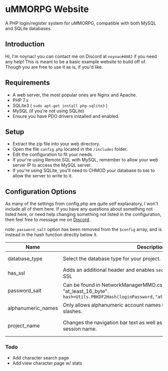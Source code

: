# uMMORPG Website

A PHP login/register system for uMMORPG, compatible with both MySQL and SQLite databases.

## Introduction

Hi, I'm noynac! you can contact me on Discord at ``noynac#4082`` if you need any help!
This is meant to be a basic example website to build off of. Though you are free to use it as is, if you'd like.

## Requirements
* A web server, the most popular ones are Nginx and Apache.
* PHP 7.x
* SQLite3 ( ```sudo apt-get install php-sqlite3``` )
* MySQL (if you're not using SQLite)
* Ensure you have PDO drivers installed and enabled.

## Setup
* Extract the zip file into your web directory.
* Open the file ``config.php`` located in the ``/includes`` folder.
* Edit the configuration to fit your needs.
* If your're using Remote SQL with MySQL, remember to allow your web server IP to access the MySQL server.
* If you're using SQLite, you'll need to CHMOD your database to ``646`` to allow the server to write to it.

## Configuration Options

As many of the settings from config.php are quite self explanatory, I won't include all of them here.
If you have any questions about something not listed here, or need help changing something not
listed in the configuration, then feel free to message me on [Discord](https://discord.gg).

note: ``password_salt`` option has been removed from the ``$config`` array, and is instead in the hash function directly below it.

| Name | Description | Options |
| ------ | ------ | ------ |
| database_type | Select the database type for your project. | SQlite, MySQL |
| has_ssl | Adds an additional header and enables ``secure`` flag for sessions. Requires SSL | true, false |
| password_salt | Can be found in NetworkManagerMMO.cs on line 210. Default is "at_least_16_byte". ``hash=Utils.PBKDF2Hash(loginPassword,"at_least_16_byte"+loginAccount);``| Can be any string. |
| alphanumeric_names | Only allows alphanumeric account names if true. If false, strip tags and slashes. | true, false |
| project_name | Changes the navigation bar text as well as sets the ``server`` header and session name. | Can be any string. |

### Todo

 - Add character search page
 - Add view character page w/ stats
